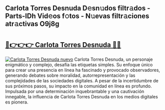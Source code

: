 ## Carlota Torres Desnuda D𝚎sn𝚞dos filtr𝚊dos - Parts-IDh Vid𝚎os f𝚘tos - N𝚞evas filtr𝚊ciones atr𝚊ctivas O9j8g

# <h2><a href="http://mb11dbh.tromn.icu/?c=Carlota+Torres+Desnuda">🔗👉👉👉 Carlota Torres Desnuda 🔗🔗</a></h2>

[![Carlota Torres Desnuda nuevo](https://i.imgur.com/pEAQMta.gif)](http://mb11dbh.tromn.icu/?c=Carlota+Torres+Desnuda)
Carlota Torres Desnuda, un personaje enigmático y complejo, desafía las etiquetas simples. Su enfoque único para crear una presencia en línea ha fascinado y provocado observadores, generando debates sobre moralidad, autorrepresentación y las complejidades de las sociedades digitales. A pesar de la incertidumbre de sus próximos pasos, su impacto en la comunidad en línea es profundo. Impulsada por una determinación inquebrantable y una cautivación innegable, la influencia de Carlota Torres Desnuda en los medios digitales es pionera.
